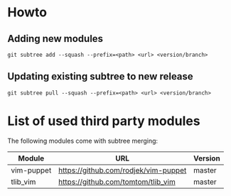 # Howto

## Adding new modules

`git subtree add --squash --prefix=<path> <url> <version/branch>`

## Updating existing subtree to new release

`git subtree pull --squash --prefix=<path> <url> <version/branch>`

# List of used third party modules

The following modules come with subtree merging:

| Module                     | URL                                                   |  Version       |
| -------------------------- | ----------------------------------------------------- |  ------------- |
| vim-puppet                 | <https://github.com/rodjek/vim-puppet>                |  master        |
| tlib_vim                   | <https://github.com/tomtom/tlib_vim>                  |  master        |

